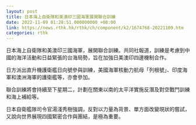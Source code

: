 ```yaml
---
layout: post
title: 日本海上自衛隊和美澳印三國海軍展開聯合訓練
date: 2022-11-09 01:28:51.000000000 +08:00
link: https://news.rthk.hk/rthk/ch/component/k2/1674768-20221109.htm
categories: rthk
---
```


日本海上自衛隊和美澳印三國海軍，展開聯合訓練。共同社報道，訓練是考慮到中國的海洋活動和日益緊張的台海局勢，旨在加強日美澳印四邊機制合作。

日方派出直升機護衛艦日向號參與訓練，美國海軍核動力航母「列根號」、印度海軍和澳洲海軍的護衛艦等，亦會參加。

聯合訓練將會持續至下星期二，計劃在關東以南的太平洋實施反潛及對空戰鬥訓練和海上補給等。

日本自衛艦隊司令官湯淺秀樹強調，反對以力量為背景、單方面改變現狀的嘗試，又說向世界展現四國緊密合作與團結，是極為重要。
